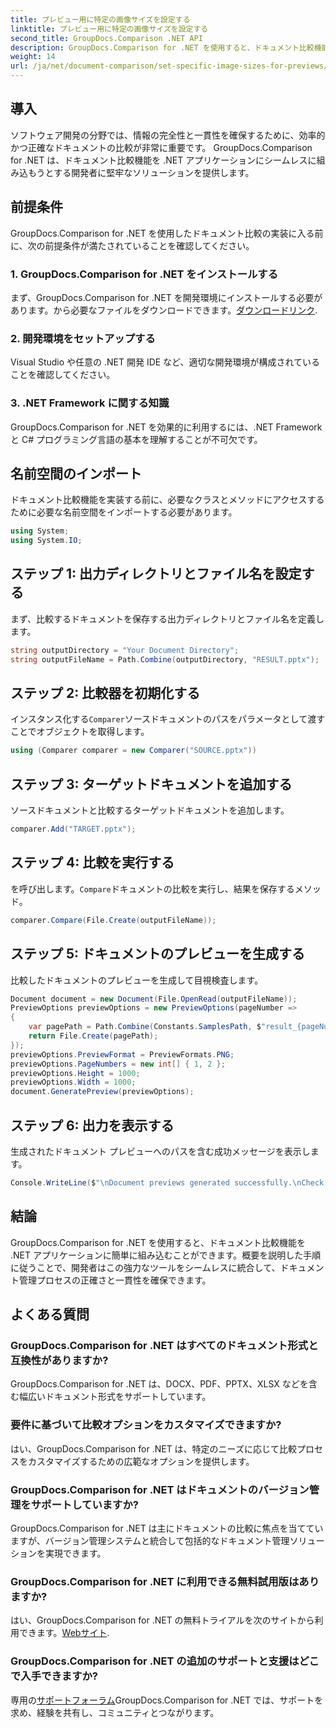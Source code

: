 ```yaml
---
title: プレビュー用に特定の画像サイズを設定する
linktitle: プレビュー用に特定の画像サイズを設定する
second_title: GroupDocs.Comparison .NET API
description: GroupDocs.Comparison for .NET を使用すると、ドキュメント比較機能を .NET アプリケーションに簡単に統合できます。
weight: 14
url: /ja/net/document-comparison/set-specific-image-sizes-for-previews/
---
```

## 導入
ソフトウェア開発の分野では、情報の完全性と一貫性を確保するために、効率的かつ正確なドキュメントの比較が非常に重要です。 GroupDocs.Comparison for .NET は、ドキュメント比較機能を .NET アプリケーションにシームレスに組み込もうとする開発者に堅牢なソリューションを提供します。
## 前提条件
GroupDocs.Comparison for .NET を使用したドキュメント比較の実装に入る前に、次の前提条件が満たされていることを確認してください。
### 1. GroupDocs.Comparison for .NET をインストールする
まず、GroupDocs.Comparison for .NET を開発環境にインストールする必要があります。から必要なファイルをダウンロードできます。[ダウンロードリンク](https://releases.groupdocs.com/comparison/net/).
### 2. 開発環境をセットアップする
Visual Studio や任意の .NET 開発 IDE など、適切な開発環境が構成されていることを確認してください。
### 3. .NET Framework に関する知識
GroupDocs.Comparison for .NET を効果的に利用するには、.NET Framework と C# プログラミング言語の基本を理解することが不可欠です。

## 名前空間のインポート
ドキュメント比較機能を実装する前に、必要なクラスとメソッドにアクセスするために必要な名前空間をインポートする必要があります。
```csharp
using System;
using System.IO;
```
## ステップ 1: 出力ディレクトリとファイル名を設定する
まず、比較するドキュメントを保存する出力ディレクトリとファイル名を定義します。
```csharp
string outputDirectory = "Your Document Directory";
string outputFileName = Path.Combine(outputDirectory, "RESULT.pptx");
```
## ステップ 2: 比較器を初期化する
インスタンス化する`Comparer`ソースドキュメントのパスをパラメータとして渡すことでオブジェクトを取得します。
```csharp
using (Comparer comparer = new Comparer("SOURCE.pptx"))
```
## ステップ 3: ターゲットドキュメントを追加する
ソースドキュメントと比較するターゲットドキュメントを追加します。
```csharp
comparer.Add("TARGET.pptx");
```
## ステップ 4: 比較を実行する
を呼び出します。`Compare`ドキュメントの比較を実行し、結果を保存するメソッド。
```csharp
comparer.Compare(File.Create(outputFileName));
```
## ステップ 5: ドキュメントのプレビューを生成する
比較したドキュメントのプレビューを生成して目視検査します。
```csharp
Document document = new Document(File.OpenRead(outputFileName));
PreviewOptions previewOptions = new PreviewOptions(pageNumber =>
{
    var pagePath = Path.Combine(Constants.SamplesPath, $"result_{pageNumber}.png");
    return File.Create(pagePath);
});
previewOptions.PreviewFormat = PreviewFormats.PNG;
previewOptions.PageNumbers = new int[] { 1, 2 };
previewOptions.Height = 1000;
previewOptions.Width = 1000;
document.GeneratePreview(previewOptions);
```
## ステップ 6: 出力を表示する
生成されたドキュメント プレビューへのパスを含む成功メッセージを表示します。
```csharp
Console.WriteLine($"\nDocument previews generated successfully.\nCheck output in {outputDirectory}.");
```

## 結論
GroupDocs.Comparison for .NET を使用すると、ドキュメント比較機能を .NET アプリケーションに簡単に組み込むことができます。概要を説明した手順に従うことで、開発者はこの強力なツールをシームレスに統合して、ドキュメント管理プロセスの正確さと一貫性を確保できます。
## よくある質問
### GroupDocs.Comparison for .NET はすべてのドキュメント形式と互換性がありますか?
GroupDocs.Comparison for .NET は、DOCX、PDF、PPTX、XLSX などを含む幅広いドキュメント形式をサポートしています。
### 要件に基づいて比較オプションをカスタマイズできますか?
はい、GroupDocs.Comparison for .NET は、特定のニーズに応じて比較プロセスをカスタマイズするための広範なオプションを提供します。
### GroupDocs.Comparison for .NET はドキュメントのバージョン管理をサポートしていますか?
GroupDocs.Comparison for .NET は主にドキュメントの比較に焦点を当てていますが、バージョン管理システムと統合して包括的なドキュメント管理ソリューションを実現できます。
### GroupDocs.Comparison for .NET に利用できる無料試用版はありますか?
はい、GroupDocs.Comparison for .NET の無料トライアルを次のサイトから利用できます。[Webサイト](https://releases.groupdocs.com/).
### GroupDocs.Comparison for .NET の追加のサポートと支援はどこで入手できますか?
専用の[サポートフォーラム](https://forum.groupdocs.com/c/comparison/12)GroupDocs.Comparison for .NET では、サポートを求め、経験を共有し、コミュニティとつながります。